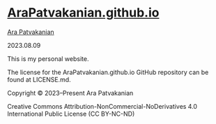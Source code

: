 # [AraPatvakanian.github.io](https://github.com/AraPatvakanian/AraPatvakanian.github.io)

[Ara Patvakanian](https://arapatvakanian.github.io)

2023.08.09

This is my personal website.

The license for the AraPatvakanian.github.io GitHub repository can be found at LICENSE.md.

Copyright © 2023–Present Ara Patvakanian

Creative Commons Attribution-NonCommercial-NoDerivatives 4.0 International Public License (CC BY-NC-ND)